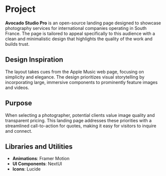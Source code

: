 # Project
**Avocado Studio Pro** is an open-source landing page designed to showcase photography services for international companies operating in South France.
The page is tailored to appeal specifically to this audience with a clean and minimalistic design that highlights the quality of the work and builds trust.

## Design Inspiration
The layout takes cues from the Apple Music web page, focusing on simplicity and elegance. The design prioritizes visual storytelling by incorporating large, immersive components to prominently feature images and videos.

## Purpose
When selecting a photographer, potential clients value image quality and transparent pricing. This landing page addresses these priorities with a streamlined call-to-action for quotes, making it easy for visitors to inquire and connect.

## Libraries and Utilities
- **Animations**: Framer Motion
- **UI Components**: NextUI
- **Icons**: Lucide